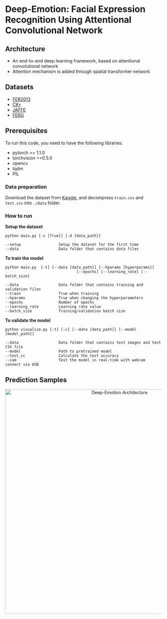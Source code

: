 # Deep-Emotion: Facial Expression Recognition Using Attentional Convolutional Network

## Architecture

- An end-to-end deep learning framework, based on attentional convolutional network
- Attention mechanism is added through spatial transformer network

## Datasets

- [FER2013](https://www.kaggle.com/c/challenges-in-representation-learning-facial-expression-recognition-challenge/data)
- [CK+](https://ieeexplore.ieee.org/document/5543262)
- [JAFFE](https://www.researchgate.net/publication/220013358_The_japanese_female_facial_expression_jaffe_database)
- [FERG](https://homes.cs.washington.edu/~deepalia/papers/deepExpr_accv2016.pdf)

## Prerequisites

To run this code, you need to have the following libraries:

- pytorch >= 1.1.0
- torchvision ==0.5.0
- opencv
- tqdm
- PIL

### Data preparation

Download the dataset from [Kaggle](https://www.kaggle.com/c/challenges-in-representation-learning-facial-expression-recognition-challenge/data), and decompress `train.csv` and `test.csv` into `./data` folder.

### How to run

**Setup the dataset**

```
python main.py [-s [True]] [-d [data_path]]

--setup                 Setup the dataset for the first time
--data                  Data folder that contains data files
```

**To train the model**

```
python main.py  [-t] [--data [data_path]] [--hparams [hyperparams]]
                                [--epochs] [--learning_rate] [--batch_size]

--data                  Data folder that contains training and validation files
--train                 True when training
--hparams               True when changing the hyperparameters
--epochs                Number of epochs
--learning_rate         Learning rate value
--batch_size            Training/validation batch size
```

**To validate the model**

```
python visualize.py [-t] [-c] [--data [data_path]] [--model [model_path]]

--data                  Data folder that contains test images and test CSV file
--model                 Path to pretrained model
--test_cc               Calculate the test accuracy
--cam                   Test the model in real-time with webcam connect via USB
```

## Prediction Samples

<p align="center">
  <img src="imgs/samples.png" width="720" title="Deep-Emotion Architecture">
</p>
